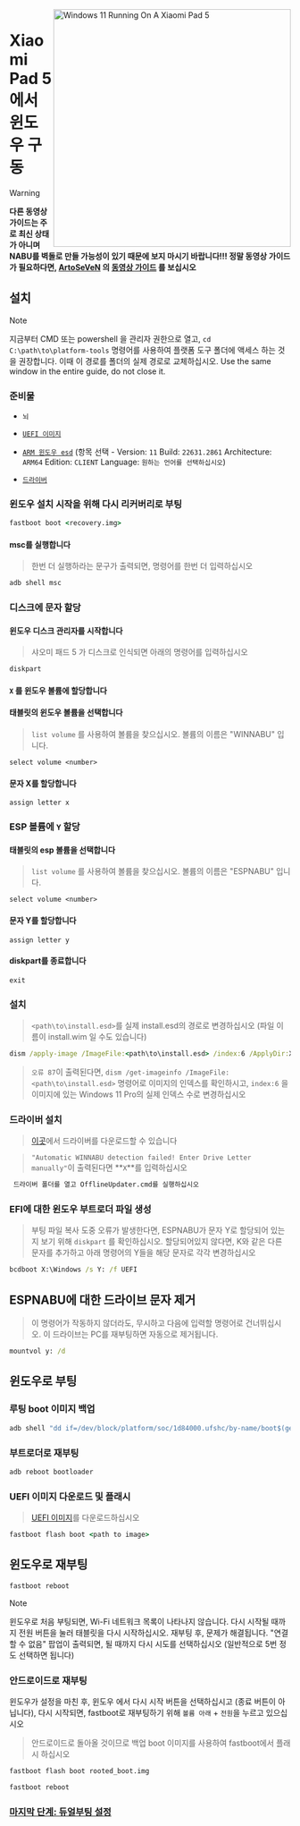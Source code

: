 <img align="right" src="https://raw.githubusercontent.com/erdilS/Port-Windows-11-Xiaomi-Pad-5/main/nabu.png" width="425" alt="Windows 11 Running On A Xiaomi Pad 5">


# Xiaomi Pad 5 에서 윈도우 구동
> [!WARNING]
> **다른 동영상 가이드는 주로 최신 상태가 아니며 NABU를 벽돌로 만들 가능성이 있기 때문에 보지 마시기 바랍니다!!! 정말 동영상 가이드가 필요하다면, [ArtoSeVeN](https://www.youtube.com/channel/UCYjwfxlYlJ7Nnzv01oszQvA) 의 [동영상 가이드](https://youtu.be/BbgTbTGbXYg) 를 보십시오**

## 설치
> [!NOTE]
> 지금부터 CMD 또는 powershell 을 관리자 권한으로 열고, `cd C:\path\to\platform-tools` 명령어를 사용하여 플랫폼 도구 폴더에 액세스 하는 것을 권장합니다. 이때 이 경로를 폴더의 실제 경로로 교체하십시오.
> Use the same window in the entire guide, do not close it.

### 준비물
- ```뇌```

- [```UEFI 이미지```](https://github.com/erdilS/Port-Windows-11-Xiaomi-Pad-5/releases/download/UEFI/uefi-v3.img)
  
- [```ARM 윈도우 esd```](https://worproject.com/esd) (항목 선택 - Version:  ```11``` Build:  ```22631.2861``` Architecture:  ```ARM64``` Edition:  ```CLIENT``` Language:  ```원하는 언어를 선택하십시오```)
    
- [```드라이버```](https://github.com/map220v/MiPad5-Drivers/releases/latest)

### 윈도우 설치 시작을 위해 다시 리커버리로 부팅

```cmd
fastboot boot <recovery.img>
```

#### msc를 실행합니다

> 한번 더 실행하라는 문구가 출력되면, 명령어를 한번 더 입력하십시오

```cmd
adb shell msc
```
### 디스크에 문자 할당
  

#### 윈도우 디스크 관리자를 시작합니다

> 샤오미 패드 5 가 디스크로 인식되면 아래의 명령어를 입력하십시오

```cmd
diskpart
```


#### `X` 를 윈도우 볼륨에 할당합니다

#### 태블릿의 윈도우 볼륨을 선택합니다
> `list volume` 를 사용하여 볼륨을 찾으십시오. 볼륨의 이름은 "WINNABU" 입니다.

```diskpart
select volume <number>
```

#### 문자 X를 할당합니다
```diskpart
assign letter x
```

### ESP 볼륨에 `Y` 할당

#### 태블릿의 esp 볼륨을 선택합니다
> `list volume` 를 사용하여 볼륨을 찾으십시오. 볼륨의 이름은 "ESPNABU" 입니다.

```diskpart
select volume <number>
```

#### 문자 Y를 할당합니다

```diskpart
assign letter y
```

#### diskpart를 종료합니다
```diskpart
exit
```

  
  

### 설치

> `<path\to\install.esd>`를 실제 install.esd의 경로로 변경하십시오 (파일 이름이 install.wim 일 수도 있습니다)

```cmd
dism /apply-image /ImageFile:<path\to\install.esd> /index:6 /ApplyDir:X:\
```

> `오류 87`이 출력된다면, `dism /get-imageinfo /ImageFile:<path\to\install.esd>` 명령어로 이미지의 인덱스를 확인하시고, `index:6` 을 이미지에 있는 Windows 11 Pro의 실제 인덱스 수로 변경하십시오


### 드라이버 설치

> [이곳](https://github.com/map220v/MiPad5-Drivers/releases/latest)에서 드라이버를 다운로드할 수 있습니다

> `"Automatic WINNABU detection failed! Enter Drive Letter manually"`이 출력된다면 **`X`**를 입력하십시오

```cmd
 드라이버 폴더를 열고 OfflineUpdater.cmd를 실행하십시오
```

### EFI에 대한 윈도우 부트로더 파일 생성
> 부팅 파일 복사 도중 오류가 발생한다면, ESPNABU가 문자 Y로 할당되어 있는지 보기 위해 `diskpart` 를 확인하십시오. 할당되어있지 않다면, K와 같은 다른 문자를 추가하고 아래 명령어의 Y들을 해당 문자로 각각 변경하십시오
```cmd
bcdboot X:\Windows /s Y: /f UEFI
```

## ESPNABU에 대한 드라이브 문자 제거
> 이 명령어가 작동하지 않더라도, 무시하고 다음에 입력할 명령어로 건너뛰십시오. 이 드라이브는 PC를 재부팅하면 자동으로 제거됩니다.
```cmd
mountvol y: /d
```


## 윈도우로 부팅

### 루팅 boot 이미지 백업

```cmd
adb shell "dd if=/dev/block/platform/soc/1d84000.ufshc/by-name/boot$(getprop ro.boot.slot_suffix) of=/tmp/rooted_boot.img" && adb pull /tmp/rooted_boot.img
```

### 부트로더로 재부팅

```cmd
adb reboot bootloader
```

### UEFI 이미지 다운로드 및 플래시
> [UEFI 이미지](https://github.com/erdilS/Port-Windows-11-Xiaomi-Pad-5/releases/download/UEFI/uefi-v3.img)를 다운로드하십시오

```cmd
fastboot flash boot <path to image>
```

## 윈도우로 재부팅
```cmd
fastboot reboot
```

> [!NOTE]
> 윈도우로 처음 부팅되면, Wi-Fi 네트워크 목록이 나타나지 않습니다. 다시 시작될 때까지 전원 버튼을 눌러 태블릿을 다시 시작하십시오. 재부팅 후, 문제가 해결됩니다. "연결할 수 없음" 팝업이 출력되면, 될 때까지 다시 시도를 선택하십시오 (일반적으로 5번 정도 선택하면 됩니다)

### 안드로이드로 재부팅
윈도우가 설정을 마친 후, 윈도우 에서 다시 시작 버튼을 선택하십시고 (종료 버튼이 아닙니다), 다시 시작되면, fastboot로 재부팅하기 위해 `볼륨 아래` + `전원`을 누르고 있으십시오
> 안드로이드로 돌아올 것이므로 백업 boot 이미지를 사용하여 fastboot에서 플래시 하십시오

```cmd
fastboot flash boot rooted_boot.img
```

```cmd
fastboot reboot
```

### [마지막 단계: 듀얼부팅 설정](dualboot-ko.md)
